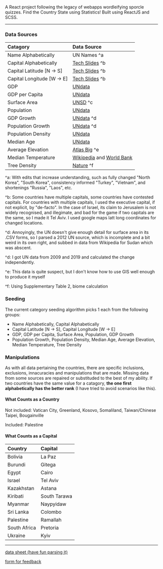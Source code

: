 A React project following the legacy of webapps wordleifying sporcle quizzes. Find the Country State using Statistics! Built using ReactJS and SCSS.

---

### Data Sources

| Catagory | Data Source |
| :--- | :--- |
| Name Alphabetically | UN Names ^a |
| Capital Alphabetically | [Tech Slides](http://techslides.com/list-of-countries-and-capitals) ^b|
| Capital Latitude [N → S] | [Tech Slides](http://techslides.com/list-of-countries-and-capitals) ^b |
| Capital Longitude [W → E] | [Tech Slides](http://techslides.com/list-of-countries-and-capitals) ^b |
| GDP | [UNdata](https://data.un.org/) |
| GDP per Capita | [UNdata](https://data.un.org/) |
| Surface Area | [UNSD](https://gist.github.com/9ps/eee96f40fe8946e674fb365f30f02d27) ^c|
| Population | [UNdata](https://data.un.org/) |
| GDP Growth | [UNdata](https://data.un.org/) ^d |
| Population Growth | [UNdata](https://data.un.org/) ^d |
| Population Density | [UNdata](https://data.un.org/) |
| Median Age | [UNdata](https://data.un.org/) |
| Average Elevation | [Atlas Big](https://www.atlasbig.com/en-us/countries-average-elevation) ^e|
| Median Temperature | [Wikipedia](https://en.wikipedia.org/wiki/List_of_countries_by_average_yearly_temperature) and [World Bank](https://climateknowledgeportal.worldbank.org/)|
| Tree Density | [Nature](https://www.nature.com/articles/nature14967) ^f|

^a: With edits that increase understanding, such as fully changed "North Korea", "South Korea", consistency informed "Turkey", "Vietnam", and shortenings "Russia", "Laos", etc.

^b: Some countries have multiple capitals, some countries have contested capitals. For countries with multiple capitals, I used the executive capital, if not explicit, by "de-facto". In the case of Israel, its claim to Jerusalem is not widely recognised, and illegimate, and bad for the game if two capitals are the same, so I made it Tel Aviv. I used google maps latt long coordinates for changed locations.

^d: Annoyingly, the UN doesn't give enough detail for surface area in its .CSV forms, so I parsed a 2012 UN source, which is incomplete and a bit weird in its own right, and subbed in data from Wikipedia for Sudan which was abscent.

^d: I got UN data from 2009 and 2019 and calculated the change independently.

^e: This data is quite suspect, but I don't know how to use GIS well enough to produce it myself

^f: Using Supplementary Table 2, biome calculation

### Seeding

The current category seeding algorithm picks 1 each from the following groups:
* Name Alphabetically, Capital Alphabetically
* Capital Latitude [N → S], Capital Longitude [W → E]
* GDP, GDP per Capita, Surface Area, Population, GDP Growth
* Population Growth, Population Density, Median Age, Average Elevation, Median Temperature, Tree Density

### Manipulations

As with all data pertaining the countries, there are specific inclusions, exclusions, innacuracies and manipulations that are made. Missing data from some sources are repaired or substituded to the best of my ability. If two countries have the same value for a catagory, **the one first alphabetically has the better rank** (I have tried to avoid scenarios like this).

#### What Counts as a Country

Not included: Vatican City, Greenland, Kosovo, Somaliland, Taiwan/Chinese Taipei, Bougainville

Included: Palestine

#### What Counts as a Capital

| Country      | Capital |
| :--- | :--- |
| Bolivia | La Paz |
| Burundi | Gitega |
| Egypt | Cairo |
| Israel | Tel Aviv |
| Kazakhstan | Astana |
| Kiribati | South Tarawa |
| Myanmar | Naypyidaw |
| Sri Lanka | Colombo |
| Palestine | Ramallah |
| South Africa | Pretoria |
| Ukraine | Kyiv |

---

[data sheet (have fun parsing it)](https://gist.github.com/9ps/062afd21e0698cfd5c39e10b83db89db)

[form for feedback](https://docs.google.com/forms/d/e/1FAIpQLSf9NfB5E7mMjUAhYh-GrwS8uS1s3jZRQQ9dAP8_DB4OKmU16w/viewform)
